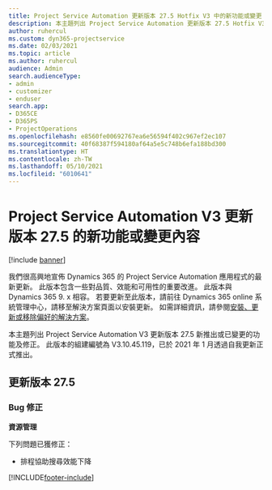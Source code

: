 ```yaml
---
title: Project Service Automation 更新版本 27.5 Hotfix V3 中的新功能或變更
description: 本主題列出 Project Service Automation 更新版本 27.5 Hotfix V3 提供的功能和修正。
author: ruhercul
ms.custom: dyn365-projectservice
ms.date: 02/03/2021
ms.topic: article
ms.author: ruhercul
audience: Admin
search.audienceType:
- admin
- customizer
- enduser
search.app:
- D365CE
- D365PS
- ProjectOperations
ms.openlocfilehash: e8560fe00692767ea6e56594f402c967ef2ec107
ms.sourcegitcommit: 40f68387f594180af64a5e5c748b6efa188bd300
ms.translationtype: HT
ms.contentlocale: zh-TW
ms.lasthandoff: 05/10/2021
ms.locfileid: "6010641"
---
```

# <a name="whats-new-or-changed-in-project-service-automation-update-release-275-v3"></a>Project Service Automation V3 更新版本 27.5 的新功能或變更內容

[!include [banner](../includes/psa-now-project-operations.md)]

我們很高興地宣佈 Dynamics 365 的 Project Service Automation 應用程式的最新更新。 此版本包含一些對品質、效能和可用性的重要改進。 此版本與 Dynamics 365 9. x 相容。 若要更新至此版本，請前往 Dynamics 365 online 系統管理中心，請移至解決方案頁面以安裝更新。 如需詳細資訊，請參閱[安裝、更新或移除偏好的解決方案](/power-platform/admin/install-remove-preferred-solution)。

本主題列出 Project Service Automation V3 更新版本 27.5 新推出或已變更的功能及修正。 此版本的組建編號為 V3.10.45.119，已於 2021 年 1 月透過自我更新正式推出。

## <a name="update-release-275"></a>更新版本 27.5

### <a name="bug-fixes"></a>Bug 修正


**資源管理**

下列問題已獲修正：

- 排程協助搜尋效能下降


[!INCLUDE[footer-include](../includes/footer-banner.md)]